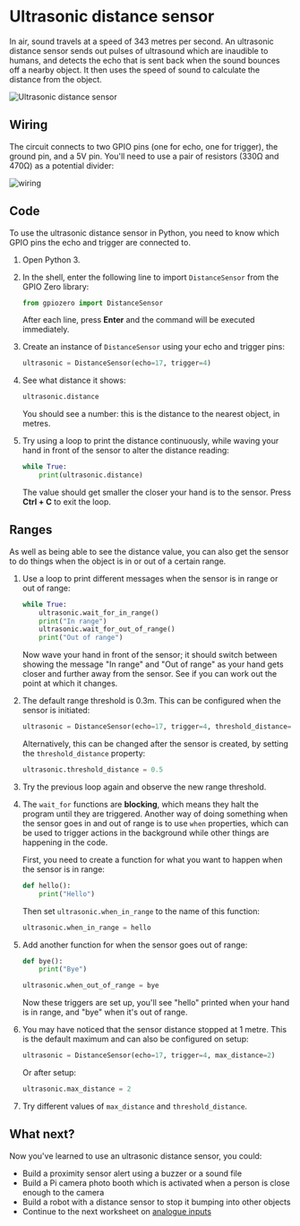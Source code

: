 # Ultrasonic distance sensor

In air, sound travels at a speed of 343 metres per second. An ultrasonic distance sensor sends out pulses of ultrasound which are inaudible to humans, and detects the echo that is sent back when the sound bounces off a nearby object. It then uses the speed of sound to calculate the distance from the object.

![Ultrasonic distance sensor](images/ultrasonic-distance-sensor.png)

## Wiring

The circuit connects to two GPIO pins (one for echo, one for trigger), the ground pin, and a 5V pin. You'll need to use a pair of resistors (330Ω and 470Ω) as a potential divider:

![wiring](images/wiring-uds.png)

## Code

To use the ultrasonic distance sensor in Python, you need to know which GPIO pins the echo and trigger are connected to.

1. Open Python 3.

1. In the shell, enter the following line to import `DistanceSensor` from the GPIO Zero library:

    ```python
    from gpiozero import DistanceSensor
    ```

    After each line, press **Enter** and the command will be executed immediately.

1. Create an instance of `DistanceSensor` using your echo and trigger pins:

    ```python
    ultrasonic = DistanceSensor(echo=17, trigger=4)
    ```

1. See what distance it shows:

    ```python
    ultrasonic.distance
    ```

    You should see a number: this is the distance to the nearest object, in metres.

1. Try using a loop to print the distance continuously, while waving your hand in front of the sensor to alter the distance reading:

    ```python
    while True:
        print(ultrasonic.distance)
    ```

    The value should get smaller the closer your hand is to the sensor. Press **Ctrl + C** to exit the loop.

## Ranges

As well as being able to see the distance value, you can also get the sensor to do things when the object is in or out of a certain range.

1. Use a loop to print different messages when the sensor is in range or out of range:

    ```python
    while True:
        ultrasonic.wait_for_in_range()
        print("In range")
        ultrasonic.wait_for_out_of_range()
        print("Out of range")
    ```

    Now wave your hand in front of the sensor; it should switch between showing the message "In range" and "Out of range" as your hand gets closer and further away from the sensor. See if you can work out the point at which it changes.

1. The default range threshold is 0.3m. This can be configured when the sensor is initiated:

    ```python
    ultrasonic = DistanceSensor(echo=17, trigger=4, threshold_distance=0.5)
    ```

    Alternatively, this can be changed after the sensor is created, by setting the `threshold_distance` property:

    ```python
    ultrasonic.threshold_distance = 0.5
    ```

1. Try the previous loop again and observe the new range threshold.

1. The `wait_for` functions are **blocking**, which means they halt the program until they are triggered. Another way of doing something when the sensor goes in and out of range is to use `when` properties, which can be used to trigger actions in the background while other things are happening in the code.

    First, you need to create a function for what you want to happen when the sensor is in range:

    ```python
    def hello():
        print("Hello")
    ```

    Then set `ultrasonic.when_in_range` to the name of this function:

    ```python
    ultrasonic.when_in_range = hello
    ```

1. Add another function for when the sensor goes out of range:

    ```python
    def bye():
        print("Bye")

    ultrasonic.when_out_of_range = bye
    ```

    Now these triggers are set up, you'll see "hello" printed when your hand is in range, and "bye" when it's out of range.

1. You may have noticed that the sensor distance stopped at 1 metre. This is the default maximum and can also be configured on setup:

    ```python
    ultrasonic = DistanceSensor(echo=17, trigger=4, max_distance=2)
    ```

    Or after setup:

    ```python
    ultrasonic.max_distance = 2
    ```

1. Try different values of `max_distance` and `threshold_distance`.

## What next?

Now you've learned to use an ultrasonic distance sensor, you could:

- Build a proximity sensor alert using a buzzer or a sound file
- Build a Pi camera photo booth which is activated when a person is close enough to the camera
- Build a robot with a distance sensor to stop it bumping into other objects
- Continue to the next worksheet on [analogue inputs](analogue.md)

